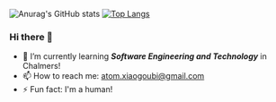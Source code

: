 ![Anurag's GitHub stats](https://github-readme-stats.vercel.app/api?username=Bart1118&show_icons=true&theme=onedark)
[![Top Langs](https://github-readme-stats.vercel.app/api/top-langs/?username=Bart1118&layout=compact)](https://github.com/anuraghazra/github-readme-stats)
### Hi there 👋
- 🌱 I’m currently learning ***Software Engineering and Technology*** in Chalmers!
- 📫 How to reach me: atom.xiaogoubi@gmail.com
- ⚡ Fun fact: I'm a human!
<!--
**sakuraAtomCola/sakuraAtomCola** is a ✨ _special_ ✨ repository because its `README.md` (this file) appears on your GitHub profile.

Here are some ideas to get you started:

- 🔭 I’m currently working on ...
- 🌱 I’m currently learning ...
- 👯 I’m looking to collaborate on ...
- 🤔 I’m looking for help with ...
- 💬 Ask me about ...
- 📫 How to reach me: ...
- 😄 Pronouns: ...
- ⚡ Fun fact: ...
-->
